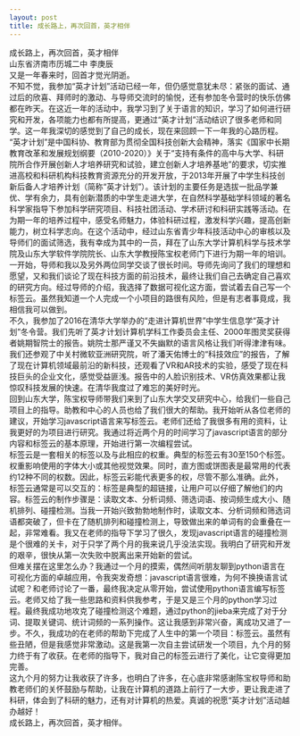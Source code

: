```yaml
---
layout: post  
title: 成长路上，再次回首，英才相伴
---
```




   成长路上，再次回首，英才相伴  
			山东省济南市历城二中    李庚辰  
					又是一年春来时，回首才觉光阴逝。  
	不知不觉，我参加“英才计划”活动已经一年，但仍感觉意犹未尽：紧张的面试、通过后的欣喜、拜师时的激动、与导师交流时的愉悦，还有参加冬令营时的快乐仿佛都在昨天。在这近一年的活动中，我学习到了关于语言的知识，学习了如何进行研究和开发，各项能力也都有所提高，更通过“英才计划”活动结识了很多老师和同学。这一年我深切的感觉到了自己的成长，现在来回顾一下一年我的心路历程。  
	“英才计划”是中国科协、教育部为贯彻全国科技创新大会精神，落实《国家中长期教育改革和发展规划纲要（2010-2020）》关于“支持有条件的高中与大学、科研院所合作开展创新人才培养研究和试验，建立创新人才培养基地”的要求，切实推进高校和科研机构科技教育资源充分的开发开放，于2013年开展了中学生科技创新后备人才培养计划（简称“英才计划”）。该计划的主要任务是选拔一批品学兼优、学有余力，具有创新潜质的中学生走进大学，在自然科学基础学科领域的著名科学家指导下参加科学研究项目、科技社团活动、学术研讨和科研实践等活动。在为期一年的培养过程中，感受名师魅力，体验科研过程，激发科学兴趣，提高创新能力，树立科学志向。在这个活动中，经过山东省青少年科技活动中心的审核以及导师们的面试筛选，我有幸成为其中的一员，拜在了山东大学计算机科学与技术学院及山东大学软件学院院长、山东大学教授陈宝权老师门下进行为期一年的培训。  
	一开始，导师和我以及另外两位同学交谈了很长时间。导师先询问了我们的理想和愿望，又和我们谈论了现在科技方面的前沿技术，最终让我们自己去确定自己喜欢的研究方向。经过导师的介绍，我选择了数据可视化这方面，尝试着去自己写一个标签云。虽然我知道一个人完成一个小项目的路很有风险，但是有志者事竟成，我相信我可以做到。  
	不久，我参加了2016在清华大学举办的“走进计算机世界”中学生信息学“英才计划”冬令营。我们先听了英才计划计算机学科工作委员会主任、2000年图灵奖获得者姚期智院士的报告。姚院士那严谨又不失幽默的语言风格让我们听得津津有味。我们还参观了中关村微软亚洲研究院，听了潘天佑博士的“科技效应”的报告，了解了现在计算机领域最前沿的新科技，还观看了VR和AR技术的实验，感受了现在科技巨头的企业文化，感觉受益匪浅。报告中的人脸识别技术、VR仿真效果都让我惊叹科技发展的快速。在清华我度过了难忘的美好时光。  
	回到山东大学，陈宝权导师带我们来到了山东大学交叉研究中心，给我们一些自己项目上的指导。助教和中心的人员也给了我们很大的帮助。我开始听从各位老师的建议，开始学习javascript语言来写标签云。老师们还给了我很多有用的资料，让我更好的为项目进行研究。我通过将近两个月的时间学习了javascript语言的部分内容和标签云的基本原理，开始进行第一次编程尝试。  
	标签云是一套相关的标签以及与此相应的权重。典型的标签云有30至150个标签。权重影响使用的字体大小或其他视觉效果。同时，直方图或饼图表是最常用的代表约12种不同的权数。因此，标签云彩能代表更多的权，尽管不那么准确。此外，标签云通常是可以交互的：标签是典型的超链接，让用户可以仔细了解他们的内容。标签云的制作步骤是：读取文本、分析词频、筛选词语、按词频生成大小、随机排列、碰撞检测。当我一开始兴致勃勃地制作时，读取文本、分析词频和筛选词语都突破了，但卡在了随机排列和碰撞检测上，导致做出来的单词有的会重叠在一起，非常难看。我又在老师的指导下学习了很久，发现javascript语言的碰撞检测是个很难的关卡，对于只学了两个月的我来说几乎没法实现。我明白了研究和开发的艰辛，很快从第一次失败中脱离出来开始新的尝试。  
	但难关摆在这里怎么办？我通过一个月的摸索，偶然间听朋友聊到python语言在可视化方面的卓越应用，令我突发奇想：javascript语言很难，为何不换换语言试试呢？和老师讨论了一番，最终我决定从零开始，尝试使用python语言编写标签云。老师又给了我一些思路和资料供我参考，于是又是三个月的python学习过程。最终我成功地攻克了碰撞检测这个难题，通过python的jieba来完成了对于分词、提取关键词、统计词频的一系列操作。这让我感到非常兴奋，离成功又进了一步。不久，我成功的在老师的帮助下完成了人生中的第一个项目：标签云。虽然有些丑陋，但是我感觉非常激动。这是我第一次自主尝试研发一个项目，九个月的努力终于有了收获。在老师的指导下，我对自己的标签云进行了美化，让它变得更加完善。  
这九个月的努力让我收获了许多，也明白了许多，在心底非常感谢陈宝权导师和助教老师们的关怀鼓励与帮助，让我在计算机的道路上前行了一大步，更让我走进了科研，体会到了科研的魅力，还有对计算机的热爱。真诚的祝愿“英才计划”活动越办越好！  
成长路上，再次回首，英才相伴。  

